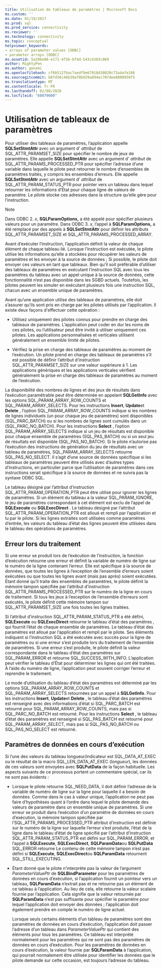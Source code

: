 ```yaml
---
title: Utilisation de tableaux de paramètres | Microsoft Docs
ms.custom: ''
ms.date: 01/19/2017
ms.prod: sql
ms.prod_service: connectivity
ms.reviewer: ''
ms.technology: connectivity
ms.topic: conceptual
helpviewer_keywords:
- arrays of parameter values [ODBC]
- parameter arrays [ODBC]
ms.assetid: 5a28be88-e171-4f5b-bf4d-543c4383c869
author: MightyPen
ms.author: genemi
ms.openlocfilehash: cf6b5127bac7aedf9e67918d38020c73a4afe186
ms.sourcegitcommit: b87d36c46b39af8b929ad94ec707dee8800950f5
ms.translationtype: MT
ms.contentlocale: fr-FR
ms.lasthandoff: 02/08/2020
ms.locfileid: "68079600"
---
```

# <a name="using-arrays-of-parameters"></a>Utilisation de tableaux de paramètres
Pour utiliser des tableaux de paramètres, l’application appelle **SQLSetStmtAttr** avec un argument d' *attribut* de SQL_ATTR_PARAMSET_SIZE pour spécifier le nombre de jeux de paramètres. Elle appelle **SQLSetStmtAttr** avec un argument d' *attribut* de SQL_ATTR_PARAMS_PROCESSED_PTR pour spécifier l’adresse d’une variable dans laquelle le pilote peut retourner le nombre d’ensembles de paramètres traités, y compris les ensembles d’erreurs. Elle appelle **SQLSetStmtAttr** avec un argument d' *attribut* de SQL_ATTR_PARAM_STATUS_PTR pour pointer vers un tableau dans lequel retourner les informations d’État pour chaque ligne de valeurs de paramètre. Le pilote stocke ces adresses dans la structure qu’elle gère pour l’instruction.  
  
> [!NOTE]  
>  Dans ODBC 2. *x*, **SQLParamOptions,** a été appelé pour spécifier plusieurs valeurs pour un paramètre. Dans ODBC 3. *x*, l’appel à **SQLParamOptions,** a été remplacé par des appels à **SQLSetStmtAttr** pour définir les attributs SQL_ATTR_PARAMSET_SIZE et SQL_ATTR_PARAMS_PROCESSED_ARRAY.  
  
 Avant d’exécuter l’instruction, l’application définit la valeur de chaque élément de chaque tableau lié. Lorsque l’instruction est exécutée, le pilote utilise les informations qu’elle a stockées pour récupérer les valeurs de paramètres et les envoyer à la source de données ; Si possible, le pilote doit envoyer ces valeurs en tant que tableaux. Bien qu’il soit préférable d’utiliser des tableaux de paramètres en exécutant l’instruction SQL avec tous les paramètres du tableau avec un appel unique à la source de données, cette fonctionnalité n’est pas disponible dans les SGBD actuels. Toutefois, les pilotes peuvent les simuler en exécutant plusieurs fois une instruction SQL, chacun avec un ensemble unique de paramètres.  
  
 Avant qu’une application utilise des tableaux de paramètres, elle doit s’assurer qu’ils sont pris en charge par les pilotes utilisés par l’application. Il existe deux façons d'effectuer cette opération :  
  
-   Utilisez uniquement des pilotes connus pour prendre en charge des tableaux de paramètres. L’application peut coder en dur les noms de ces pilotes, ou l’utilisateur peut être invité à utiliser uniquement ces pilotes. Les applications personnalisées et verticales utilisent généralement un ensemble limité de pilotes.  
  
-   Vérifiez la prise en charge des tableaux de paramètres au moment de l’exécution. Un pilote prend en charge des tableaux de paramètres s’il est possible de définir l’attribut d’instruction SQL_ATTR_PARAMSET_SIZE sur une valeur supérieure à 1. Les applications génériques et les applications verticales vérifient généralement la prise en charge des tableaux de paramètres au moment de l’exécution.  
  
 La disponibilité des nombres de lignes et des jeux de résultats dans l’exécution paramétrable peut être déterminée en appelant **SQLGetInfo** avec les options SQL_PARAM_ARRAY_ROW_COUNTS et SQL_PARAM_ARRAY_SELECTS. Pour les instructions **Insert**, **Update**et **Delete** , l’option SQL_PARAM_ARRAY_ROW_COUNTS indique si les nombres de lignes individuels (un pour chaque jeu de paramètres) sont disponibles (SQL_PARC_BATCH) ou si les nombres de lignes sont cumulés dans un (SQL_PARC_NO_BATCH). Pour les instructions **Select** , l’option SQL_PARAM_ARRAY_SELECTS indique si un jeu de résultats est disponible pour chaque ensemble de paramètres (SQL_PAS_BATCH) ou si un seul jeu de résultats est disponible (SQL_PAS_NO_BATCH). Si le pilote n’autorise pas l’exécution des instructions de génération du jeu de résultats avec un tableau de paramètres, SQL_PARAM_ARRAY_SELECTS retourne SQL_PAS_NO_SELECT. Il s’agit d’une source de données spécifique si les tableaux de paramètres peuvent être utilisés avec d’autres types d’instructions, en particulier parce que l’utilisation de paramètres dans ces instructions serait spécifique à la source de données et ne suivra pas la syntaxe ODBC SQL.  
  
 Le tableau désigné par l’attribut d’instruction SQL_ATTR_PARAM_OPERATION_PTR peut être utilisé pour ignorer les lignes de paramètres. Si un élément du tableau a la valeur SQL_PARAM_IGNORE, le jeu de paramètres correspondant à cet élément est exclu de l’appel de **SQLExecute** ou **SQLExecDirect** . Le tableau désigné par l’attribut SQL_ATTR_PARAM_OPERATION_PTR est alloué et rempli par l’application et lu par le pilote. Si les lignes extraites sont utilisées comme paramètres d’entrée, les valeurs du tableau d’état des lignes peuvent être utilisées dans le tableau des opérations de paramètres.  
  
## <a name="error-processing"></a>Erreur lors du traitement  
 Si une erreur se produit lors de l’exécution de l’instruction, la fonction d’exécution retourne une erreur et définit la variable de numéro de ligne sur le numéro de la ligne contenant l’erreur. Elle est spécifique à la source de données, que toutes les lignes à l’exception de l’ensemble d’erreurs soient exécutées ou que toutes les lignes avant (mais pas après) soient exécutées. Étant donné qu’il traite des ensembles de paramètres, le pilote définit la mémoire tampon spécifiée par l’attribut d’instruction SQL_ATTR_PARAMS_PROCESSED_PTR sur le numéro de la ligne en cours de traitement. Si tous les jeux à l’exception de l’ensemble d’erreurs sont exécutés, le pilote définit cette mémoire tampon sur SQL_ATTR_PARAMSET_SIZE une fois toutes les lignes traitées.  
  
 Si l’attribut d’instruction SQL_ATTR_PARAM_STATUS_PTR a été défini, **SQLExecute** ou **SQLExecDirect** retourne le tableau d’état des paramètres *,* qui fournit l’état de chaque ensemble de paramètres. Le tableau d’état des paramètres est alloué par l’application et rempli par le pilote. Ses éléments indiquent si l’instruction SQL a été exécutée avec succès pour la ligne de paramètres ou si une erreur s’est produite lors du traitement de l’ensemble de paramètres. Si une erreur s’est produite, le pilote définit la valeur correspondante dans le tableau d’état des paramètres sur SQL_PARAM_ERROR et retourne SQL_SUCCESS_WITH_INFO. L’application peut vérifier le tableau d’État pour déterminer les lignes qui ont été traitées. À l’aide du numéro de ligne, l’application peut souvent corriger l’erreur et reprendre le traitement.  
  
 Le mode d’utilisation du tableau d’état des paramètres est déterminé par les options SQL_PARAM_ARRAY_ROW_COUNTS et SQL_PARAM_ARRAY_SELECTS retournées par un appel à **SQLGetInfo**. Pour les instructions **Insert**, **Update**et **Delete** , le tableau d’état des paramètres est renseigné avec des informations d’état si SQL_PARC_BATCH est retourné pour SQL_PARAM_ARRAY_ROW_COUNTS, mais pas si SQL_PARC_NO_BATCH est retourné. Pour les instructions **Select** , le tableau d’état des paramètres est renseigné si SQL_PAS_BATCH est retourné pour SQL_PARAM_ARRAY_SELECT, mais pas si SQL_PAS_NO_BATCH ou SQL_PAS_NO_SELECT est retourné.  
  
## <a name="data-at-execution-parameters"></a>Paramètres de données en cours d’exécution  
 Si l’une des valeurs du tableau longueur/indicateur est SQL_DATA_AT_EXEC ou le résultat de la macro SQL_LEN_DATA_AT_EXEC (*longueur*), les données de ces valeurs sont envoyées avec **SQLPutData** de la façon habituelle. Les aspects suivants de ce processus portent un commentaire spécial, car ils ne sont pas évidents :  
  
-   Lorsque le pilote retourne SQL_NEED_DATA, il doit définir l’adresse de la variable de numéro de ligne sur la ligne pour laquelle il a besoin de données. Comme dans le cas à valeur unique, l’application ne peut pas faire d’hypothèses quant à l’ordre dans lequel le pilote demande des valeurs de paramètre dans un ensemble unique de paramètres. Si une erreur se produit dans l’exécution d’un paramètre de données en cours d’exécution, la mémoire tampon spécifiée par l’SQL_ATTR_PARAMS_PROCESSED_PTR attribut d’instruction est définie sur le numéro de la ligne sur laquelle l’erreur s’est produite, l’état de la ligne dans le tableau d’état de ligne spécifié par l’attribut d’instruction SQL_ATTR_PARAM_STATUS_PTR est défini sur SQL_PARAM_ERROR, et l’appel à **SQLExecute**, **SQLExecDirect**, **SQLParamData**ou **SQLPutData** SQL_ERROR retourne Le contenu de cette mémoire tampon n’est pas défini si **SQLExecute**, **SQLExecDirect**ou **SQLParamData** retournent SQL_STILL_EXECUTING.  
  
-   Étant donné que le pilote n’interprète pas la valeur de l’argument *ParameterValuePtr* de **SQLBindParameter** pour les paramètres de données en cours d’exécution, si l’application fournit un pointeur vers un tableau, **SQLParamData** n’extrait pas et ne retourne pas un élément de ce tableau à l’application. Au lieu de cela, elle retourne la valeur scalaire fournie par l’application. Cela signifie que la valeur retournée par **SQLParamData** n’est pas suffisante pour spécifier le paramètre pour lequel l’application doit envoyer des données ; l’application doit également prendre en compte le numéro de ligne actuel.  
  
     Lorsque seuls certains éléments d’un tableau de paramètres sont des paramètres de données en cours d’exécution, l’application doit passer l’adresse d’un tableau dans *ParameterValuePtr* qui contient des éléments pour tous les paramètres. Ce tableau est interprété normalement pour les paramètres qui ne sont pas des paramètres de données en cours d’exécution. Pour les paramètres de données en cours d’exécution, la valeur fournie par **SQLParamData** à l’application, qui pourrait normalement être utilisée pour identifier les données que le pilote demande sur cette occasion, est toujours l’adresse du tableau.
